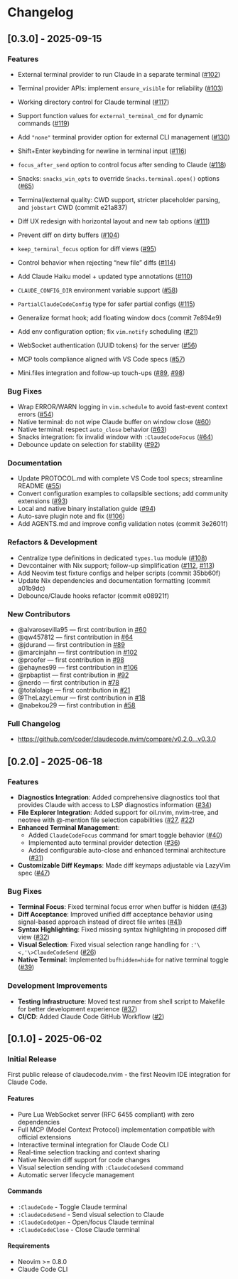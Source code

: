 # Changelog

## [0.3.0] - 2025-09-15

### Features

- External terminal provider to run Claude in a separate terminal ([#102](https://github.com/coder/claudecode.nvim/pull/102))
- Terminal provider APIs: implement `ensure_visible` for reliability ([#103](https://github.com/coder/claudecode.nvim/pull/103))
- Working directory control for Claude terminal ([#117](https://github.com/coder/claudecode.nvim/pull/117))
- Support function values for `external_terminal_cmd` for dynamic commands ([#119](https://github.com/coder/claudecode.nvim/pull/119))
- Add `"none"` terminal provider option for external CLI management ([#130](https://github.com/coder/claudecode.nvim/pull/130))
- Shift+Enter keybinding for newline in terminal input ([#116](https://github.com/coder/claudecode.nvim/pull/116))
- `focus_after_send` option to control focus after sending to Claude ([#118](https://github.com/coder/claudecode.nvim/pull/118))
- Snacks: `snacks_win_opts` to override `Snacks.terminal.open()` options ([#65](https://github.com/coder/claudecode.nvim/pull/65))
- Terminal/external quality: CWD support, stricter placeholder parsing, and `jobstart` CWD (commit e21a837)

- Diff UX redesign with horizontal layout and new tab options ([#111](https://github.com/coder/claudecode.nvim/pull/111))
- Prevent diff on dirty buffers ([#104](https://github.com/coder/claudecode.nvim/pull/104))
- `keep_terminal_focus` option for diff views ([#95](https://github.com/coder/claudecode.nvim/pull/95))
- Control behavior when rejecting “new file” diffs ([#114](https://github.com/coder/claudecode.nvim/pull/114))

- Add Claude Haiku model + updated type annotations ([#110](https://github.com/coder/claudecode.nvim/pull/110))
- `CLAUDE_CONFIG_DIR` environment variable support ([#58](https://github.com/coder/claudecode.nvim/pull/58))
- `PartialClaudeCodeConfig` type for safer partial configs ([#115](https://github.com/coder/claudecode.nvim/pull/115))
- Generalize format hook; add floating window docs (commit 7e894e9)
- Add env configuration option; fix `vim.notify` scheduling ([#21](https://github.com/coder/claudecode.nvim/pull/21))

- WebSocket authentication (UUID tokens) for the server ([#56](https://github.com/coder/claudecode.nvim/pull/56))
- MCP tools compliance aligned with VS Code specs ([#57](https://github.com/coder/claudecode.nvim/pull/57))

- Mini.files integration and follow-up touch-ups ([#89](https://github.com/coder/claudecode.nvim/pull/89), [#98](https://github.com/coder/claudecode.nvim/pull/98))

### Bug Fixes

- Wrap ERROR/WARN logging in `vim.schedule` to avoid fast-event context errors ([#54](https://github.com/coder/claudecode.nvim/pull/54))
- Native terminal: do not wipe Claude buffer on window close ([#60](https://github.com/coder/claudecode.nvim/pull/60))
- Native terminal: respect `auto_close` behavior ([#63](https://github.com/coder/claudecode.nvim/pull/63))
- Snacks integration: fix invalid window with `:ClaudeCodeFocus` ([#64](https://github.com/coder/claudecode.nvim/pull/64))
- Debounce update on selection for stability ([#92](https://github.com/coder/claudecode.nvim/pull/92))

### Documentation

- Update PROTOCOL.md with complete VS Code tool specs; streamline README ([#55](https://github.com/coder/claudecode.nvim/pull/55))
- Convert configuration examples to collapsible sections; add community extensions ([#93](https://github.com/coder/claudecode.nvim/pull/93))
- Local and native binary installation guide ([#94](https://github.com/coder/claudecode.nvim/pull/94))
- Auto-save plugin note and fix ([#106](https://github.com/coder/claudecode.nvim/pull/106))
- Add AGENTS.md and improve config validation notes (commit 3e2601f)

### Refactors & Development

- Centralize type definitions in dedicated `types.lua` module ([#108](https://github.com/coder/claudecode.nvim/pull/108))
- Devcontainer with Nix support; follow-up simplification ([#112](https://github.com/coder/claudecode.nvim/pull/112), [#113](https://github.com/coder/claudecode.nvim/pull/113))
- Add Neovim test fixture configs and helper scripts (commit 35bb60f)
- Update Nix dependencies and documentation formatting (commit a01b9dc)
- Debounce/Claude hooks refactor (commit e08921f)

### New Contributors

- @alvarosevilla95 — first contribution in [#60](https://github.com/coder/claudecode.nvim/pull/60)
- @qw457812 — first contribution in [#64](https://github.com/coder/claudecode.nvim/pull/64)
- @jdurand — first contribution in [#89](https://github.com/coder/claudecode.nvim/pull/89)
- @marcinjahn — first contribution in [#102](https://github.com/coder/claudecode.nvim/pull/102)
- @proofer — first contribution in [#98](https://github.com/coder/claudecode.nvim/pull/98)
- @ehaynes99 — first contribution in [#106](https://github.com/coder/claudecode.nvim/pull/106)
- @rpbaptist — first contribution in [#92](https://github.com/coder/claudecode.nvim/pull/92)
- @nerdo — first contribution in [#78](https://github.com/coder/claudecode.nvim/pull/78)
- @totalolage — first contribution in [#21](https://github.com/coder/claudecode.nvim/pull/21)
- @TheLazyLemur — first contribution in [#18](https://github.com/coder/claudecode.nvim/pull/18)
- @nabekou29 — first contribution in [#58](https://github.com/coder/claudecode.nvim/pull/58)

### Full Changelog

- <https://github.com/coder/claudecode.nvim/compare/v0.2.0...v0.3.0>

## [0.2.0] - 2025-06-18

### Features

- **Diagnostics Integration**: Added comprehensive diagnostics tool that provides Claude with access to LSP diagnostics information ([#34](https://github.com/coder/claudecode.nvim/pull/34))
- **File Explorer Integration**: Added support for oil.nvim, nvim-tree, and neotree with @-mention file selection capabilities ([#27](https://github.com/coder/claudecode.nvim/pull/27), [#22](https://github.com/coder/claudecode.nvim/pull/22))
- **Enhanced Terminal Management**:
  - Added `ClaudeCodeFocus` command for smart toggle behavior ([#40](https://github.com/coder/claudecode.nvim/pull/40))
  - Implemented auto terminal provider detection ([#36](https://github.com/coder/claudecode.nvim/pull/36))
  - Added configurable auto-close and enhanced terminal architecture ([#31](https://github.com/coder/claudecode.nvim/pull/31))
- **Customizable Diff Keymaps**: Made diff keymaps adjustable via LazyVim spec ([#47](https://github.com/coder/claudecode.nvim/pull/47))

### Bug Fixes

- **Terminal Focus**: Fixed terminal focus error when buffer is hidden ([#43](https://github.com/coder/claudecode.nvim/pull/43))
- **Diff Acceptance**: Improved unified diff acceptance behavior using signal-based approach instead of direct file writes ([#41](https://github.com/coder/claudecode.nvim/pull/41))
- **Syntax Highlighting**: Fixed missing syntax highlighting in proposed diff view ([#32](https://github.com/coder/claudecode.nvim/pull/32))
- **Visual Selection**: Fixed visual selection range handling for `:'\<,'\>ClaudeCodeSend` ([#26](https://github.com/coder/claudecode.nvim/pull/26))
- **Native Terminal**: Implemented `bufhidden=hide` for native terminal toggle ([#39](https://github.com/coder/claudecode.nvim/pull/39))

### Development Improvements

- **Testing Infrastructure**: Moved test runner from shell script to Makefile for better development experience ([#37](https://github.com/coder/claudecode.nvim/pull/37))
- **CI/CD**: Added Claude Code GitHub Workflow ([#2](https://github.com/coder/claudecode.nvim/pull/2))

## [0.1.0] - 2025-06-02

### Initial Release

First public release of claudecode.nvim - the first Neovim IDE integration for
Claude Code.

#### Features

- Pure Lua WebSocket server (RFC 6455 compliant) with zero dependencies
- Full MCP (Model Context Protocol) implementation compatible with official extensions
- Interactive terminal integration for Claude Code CLI
- Real-time selection tracking and context sharing
- Native Neovim diff support for code changes
- Visual selection sending with `:ClaudeCodeSend` command
- Automatic server lifecycle management

#### Commands

- `:ClaudeCode` - Toggle Claude terminal
- `:ClaudeCodeSend` - Send visual selection to Claude
- `:ClaudeCodeOpen` - Open/focus Claude terminal
- `:ClaudeCodeClose` - Close Claude terminal

#### Requirements

- Neovim >= 0.8.0
- Claude Code CLI
